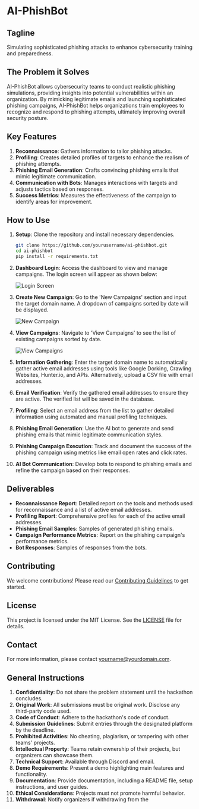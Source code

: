 # AI-PhishBot

## Tagline

Simulating sophisticated phishing attacks to enhance cybersecurity training and preparedness.

## The Problem it Solves

AI-PhishBot allows cybersecurity teams to conduct realistic phishing simulations, providing insights into potential vulnerabilities within an organization. By mimicking legitimate emails and launching sophisticated phishing campaigns, AI-PhishBot helps organizations train employees to recognize and respond to phishing attempts, ultimately improving overall security posture.

## Key Features

1. **Reconnaissance**: Gathers information to tailor phishing attacks.
2. **Profiling**: Creates detailed profiles of targets to enhance the realism of phishing attempts.
3. **Phishing Email Generation**: Crafts convincing phishing emails that mimic legitimate communication.
4. **Communication with Bots**: Manages interactions with targets and adjusts tactics based on responses.
5. **Success Metrics**: Measures the effectiveness of the campaign to identify areas for improvement.

## How to Use

1. **Setup**: Clone the repository and install necessary dependencies.
    ```sh
    git clone https://github.com/yourusername/ai-phishbot.git
    cd ai-phishbot
    pip install -r requirements.txt
    ```

2. **Dashboard Login**: Access the dashboard to view and manage campaigns. The login screen will appear as shown below:

   ![Login Screen](images/image1.png)

3. **Create New Campaign**: Go to the 'New Campaigns' section and input the target domain name. A dropdown of campaigns sorted by date will be displayed.

   ![New Campaign](path_to_new_campaign_image.png)

4. **View Campaigns**: Navigate to 'View Campaigns' to see the list of existing campaigns sorted by date.

   ![View Campaigns](path_to_view_campaigns_image.png)

5. **Information Gathering**: Enter the target domain name to automatically gather active email addresses using tools like Google Dorking, Crawling Websites, Hunter.io, and APIs. Alternatively, upload a CSV file with email addresses.

6. **Email Verification**: Verify the gathered email addresses to ensure they are active. The verified list will be saved in the database.

7. **Profiling**: Select an email address from the list to gather detailed information using automated and manual profiling techniques.

8. **Phishing Email Generation**: Use the AI bot to generate and send phishing emails that mimic legitimate communication styles.

9. **Phishing Campaign Execution**: Track and document the success of the phishing campaign using metrics like email open rates and click rates.

10. **AI Bot Communication**: Develop bots to respond to phishing emails and refine the campaign based on their responses.

## Deliverables

- **Reconnaissance Report**: Detailed report on the tools and methods used for reconnaissance and a list of active email addresses.
- **Profiling Report**: Comprehensive profiles for each of the active email addresses.
- **Phishing Email Samples**: Samples of generated phishing emails.
- **Campaign Performance Metrics**: Report on the phishing campaign's performance metrics.
- **Bot Responses**: Samples of responses from the bots.

## Contributing

We welcome contributions! Please read our [Contributing Guidelines](CONTRIBUTING.md) to get started.

## License

This project is licensed under the MIT License. See the [LICENSE](LICENSE) file for details.

## Contact

For more information, please contact [yourname@yourdomain.com](mailto:yourname@yourdomain.com).

## General Instructions

1. **Confidentiality**: Do not share the problem statement until the hackathon concludes.
2. **Original Work**: All submissions must be original work. Disclose any third-party code used.
3. **Code of Conduct**: Adhere to the hackathon's code of conduct.
4. **Submission Guidelines**: Submit entries through the designated platform by the deadline.
5. **Prohibited Activities**: No cheating, plagiarism, or tampering with other teams' projects.
6. **Intellectual Property**: Teams retain ownership of their projects, but organizers can showcase them.
7. **Technical Support**: Available through Discord and email.
8. **Demo Requirements**: Present a demo highlighting main features and functionality.
9. **Documentation**: Provide documentation, including a README file, setup instructions, and user guides.
10. **Ethical Considerations**: Projects must not promote harmful behavior.
11. **Withdrawal**: Notify organizers if withdrawing from the
